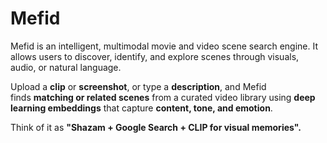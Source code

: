 # Mefid
Mefid is an intelligent, multimodal movie and video scene search engine. It allows users to discover, identify, and explore scenes through visuals, audio, or natural language.

Upload a **clip** or **screenshot**, or type a **description**, and Mefid finds **matching or related scenes** from a curated video library using **deep learning embeddings** that capture **content, tone, and emotion**.

Think of it as **"Shazam + Google Search + CLIP for visual memories".**
